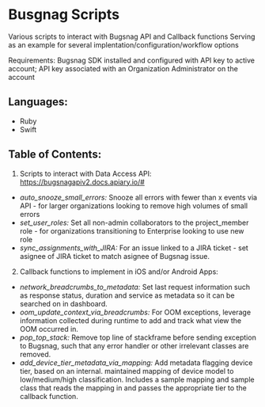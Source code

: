# Busgnag Scripts
Various scripts to interact with Bugsnag API and Callback functions
Serving as an example for several implentation/configuration/workflow options

Requirements: Bugsnag SDK installed and configured with API key to active account; API key associated with an Organization Administrator on the account

## Languages:
- Ruby
- Swift

## Table of Contents:
1. Scripts to interact with Data Access API: https://bugsnagapiv2.docs.apiary.io/#
* _auto_snooze_small_errors:_ Snooze all errors with fewer than x events via API - for larger organizations looking to remove high volumes of small errors
* _set_user_roles:_ Set all non-admin collaborators to the project_member role - for organizations transitioning to Enterprise looking to use new role
* _sync_assignments_with_JIRA:_ For an issue linked to a JIRA ticket - set asignee of JIRA ticket to match asignee of Bugsnag issue.

2. Callback functions to implement in iOS and/or Android Apps:
* _network_breadcrumbs_to_metadata:_ Set last request information such as response status, duration and service as metadata so it can be searched on in dashboard.
* _oom_update_context_via_breadcrumbs:_ For OOM exceptions, leverage information collected during runtime to add and track what view the OOM occurred in.
* _pop_top_stack:_ Remove top line of stackframe before sending exception to Bugsnag, such that any error handler or other irrelevant classes are removed.
* _add_device_tier_metadata_via_mapping:_ Add metadata flagging device tier, based on an internal. maintained mapping of device model to low/medium/high classification. Includes a sample mapping and sample class that reads the mapping in and passes the appropriate tier to the callback function.